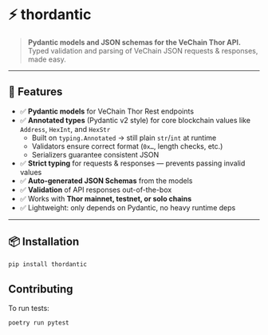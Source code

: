 # ⚡️ thordantic

> **Pydantic models and JSON schemas for the VeChain Thor API.**  
> Typed validation and parsing of VeChain JSON requests & responses, made easy.

---

## 🚀 Features

- ✅ **Pydantic models** for VeChain Thor Rest endpoints  
- ✅ **Annotated types** (Pydantic v2 style) for core blockchain values like `Address`, `HexInt`, and `HexStr`  
  - Built on `typing.Annotated` → still plain `str`/`int` at runtime  
  - Validators ensure correct format (`0x…`, length checks, etc.)  
  - Serializers guarantee consistent JSON
- ✅ **Strict typing** for requests & responses — prevents passing invalid values  
- ✅ **Auto-generated JSON Schemas** from the models  
- ✅ **Validation** of API responses out-of-the-box  
- ✅ Works with **Thor mainnet, testnet, or solo chains**  
- ✅ Lightweight: only depends on Pydantic, no heavy runtime deps

---

## 📦 Installation

```bash
pip install thordantic
```

## Contributing

To run tests:

```bash
poetry run pytest
```
